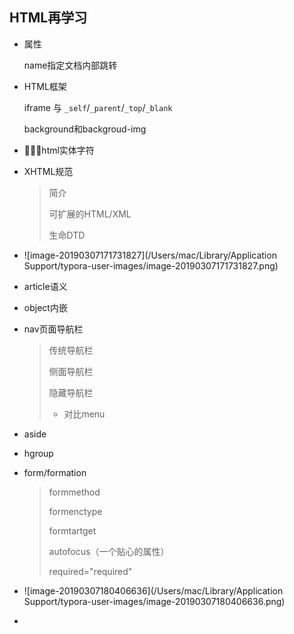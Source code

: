 ## HTML再学习

- 属性

  name指定文档内部跳转

- HTML框架

  iframe 与 `_self`/`_parent`/`_top`/`_blank`

  background和backgroud-img

- html实体字符

- XHTML规范

  > 简介
  >
  > 可扩展的HTML/XML
  >
  > 生命DTD

- ![image-20190307171731827](/Users/mac/Library/Application Support/typora-user-images/image-20190307171731827.png)

- article语义

- object内嵌

- nav页面导航栏

  > 传统导航栏
  >
  > 侧面导航栏
  >
  > 隐藏导航栏
  >
  > - 对比menu

- aside

- hgroup

- form/formation

  > formmethod
  >
  > formenctype
  >
  > formtartget
  >
  > autofocus（一个贴心的属性）
  >
  > required="required"

- ![image-20190307180406636](/Users/mac/Library/Application Support/typora-user-images/image-20190307180406636.png)
- 